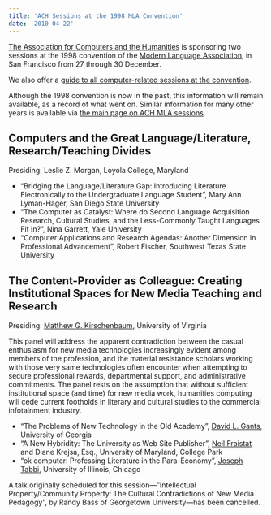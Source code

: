 ```yaml
---
title: 'ACH Sessions at the 1998 MLA Convention'
date: '2010-04-22'
---
```

[The Association for Computers and the Humanities](/) is sponsoring two sessions at the 1998 convention of the [Modern Language Association](http://www.mla.org/), in San Francisco from 27 through 30 December.

We also offer a [guide to all computer-related sessions at the convention](?q=node/55).

Although the 1998 convention is now in the past, this information will remain available, as a record of what went on. Similar information for many other years is available via [the main page on ACH MLA sessions](?q=node/25).

Computers and the Great Language/Literature, Research/Teaching Divides
----------------------------------------------------------------------

Presiding: Leslie Z. Morgan, Loyola College, Maryland

- “Bridging the Language/Literature Gap: Introducing Literature Electronically to the Undergraduate Language Student”, Mary Ann Lyman-Hager, San Diego State University
- “The Computer as Catalyst: Where do Second Language Acquisition Research, Cultural Studies, and the Less-Commonly Taught Languages Fit In?”, Nina Garrett, Yale University
- “Computer Applications and Research Agendas: Another Dimension in Professional Advancement”, Robert Fischer, Southwest Texas State University

The Content-Provider as Colleague: Creating Institutional Spaces for New Media Teaching and Research
----------------------------------------------------------------------------------------------------

Presiding: [Matthew G. Kirschenbaum](http://www.iath.virginia.edu/~mgk3k/), University of Virginia

This panel will address the apparent contradiction between the casual enthusiasm for new media technologies increasingly evident among members of the profession, and the material resistance scholars working with those very same technologies often encounter when attempting to secure professional rewards, departmental support, and administrative commitments. The panel rests on the assumption that without sufficient institutional space (and time) for new media work, humanities computing will cede current footholds in literary and cultural studies to the commercial infotainment industry.

- “The Problems of New Technology in the Old Academy”, [David L. Gants](http://parallel.park.uga.edu/dgants/cv.html), University of Georgia
- “A New Hybridity: The University as Web Site Publisher”, [Neil Fraistat](http://www.inform.umd.edu/ARHU/Depts/English/englfac/NFraistat/standard.html) and Diane Krejsa, Esq., University of Maryland, College Park
- “ok computer: Professing Literature in the Para-Economy”, [Joseph Tabbi](http://www.engl.uic.edu/english/tabbicv.htm), University of Illinois, Chicago

A talk originally scheduled for this session—”Intellectual Property/Community Property: The Cultural Contradictions of New Media Pedagogy”, by Randy Bass of Georgetown University—has been cancelled.